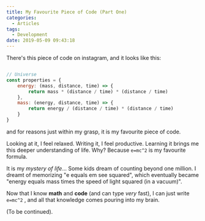 ```yaml
---
title: My Favourite Piece of Code (Part One)
categories:
  - Articles
tags:
  - Development
date: 2019-05-09 09:43:18
---
```


There's this piece of code on instagram, and it looks like this:

```js

// Universe
const properties = {
	energy: (mass, distance, time) => {
		return mass * (distance / time) * (distance / time)
	},
	mass: (energy, distance, time) => {
		return energy / (distance / time) * (distance / time)
	}
}
```

and for reasons just within my grasp, it is my favourite piece of code. 

Looking at it, I feel relaxed. Writing it, I feel productive. Learning it brings me this deeper understanding of life. Why? Because `e=mc^2` is my favourite formula. 

It is my *mystery of life*... Some kids dream of counting beyond one million. I dreamt of memorizing "e equals em see squared", which eventually became "energy equals mass times the speed of light squared (in a vacuum)". 

Now that I know **math** and **code** (and can type *very* fast), I can just write `e=mc^2` , and all that knowledge comes pouring into my brain. 

(To be continued).